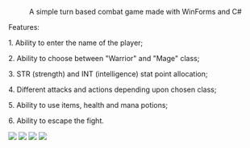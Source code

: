 <p align="center">A simple turn based combat game made with WinForms and C#</p>
  Features:
  
  <p>1. Ability to enter the name of the player;</p>
  <p>2. Ability to choose between "Warrior" and "Mage" class;</p>
  <p>3. STR (strength) and INT (intelligence) stat point allocation;</p>
  <p>4. Different attacks and actions depending upon chosen class;</p>
  <p>5. Ability to use items, health and mana potions;<p>
  <p>6. Ability to escape the fight.</p>

<img src="https://i.imgur.com/GIMo0vM.png">
<img src="https://i.imgur.com/G5oaEDw.png">
<img src="https://i.imgur.com/mupWfvE.png">
<img src="https://i.imgur.com/lSNrW4H.png">
